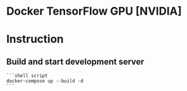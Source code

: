 # Docker TensorFlow GPU [NVIDIA]

# Instruction

## Build and start development server
    ```shell script
    docker-compose up --build -d
    ```

## 